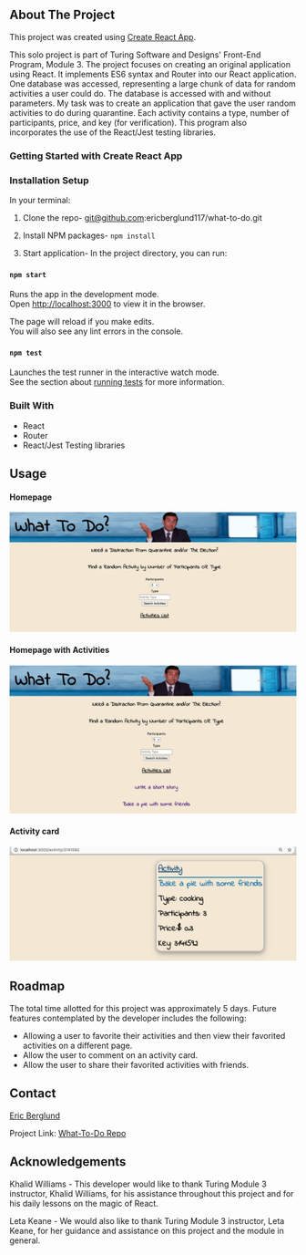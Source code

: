 ## About The Project

This project was created using [Create React App](https://github.com/facebook/create-react-app).

This solo project is part of Turing Software and Designs' Front-End Program, Module 3. The project focuses on creating an original application using React. It implements ES6 syntax and Router into our React application. One database was accessed, representing a large chunk of data for random activities a user could do. The database is accessed with and without parameters. My task was to create an application that gave the user random activities to do during quarantine. Each activity contains a type, number of participants, price, and key (for verification). This program also incorporates the use of the React/Jest testing libraries.

### Getting Started with Create React App

### Installation Setup
In your terminal:
1. Clone the repo- git@github.com:ericberglund117/what-to-do.git

2. Install NPM packages- `npm install`

3. Start application- In the project directory, you can run:

#### `npm start`

Runs the app in the development mode.\
Open [http://localhost:3000](http://localhost:3000) to view it in the browser.

The page will reload if you make edits.\
You will also see any lint errors in the console.

#### `npm test`

Launches the test runner in the interactive watch mode.\
See the section about [running tests](https://facebook.github.io/create-react-app/docs/running-tests) for more information.

### Built With

* React
* Router
* React/Jest Testing libraries

## Usage

#### Homepage
![homepage-view](src/images/homepage.png)

#### Homepage with Activities
![Homepage Activities](src/images/homepage-activities.png)

#### Activity card
![activity-card](src/images/activity.png)


## Roadmap

The total time allotted for this project was approximately 5 days. Future features contemplated by the developer includes the following:

* Allowing a user to favorite their activities and then view their favorited activities on a different page.
* Allow the user to comment on an activity card.
* Allow the user to share their favorited activities with friends.


## Contact

 [Eric Berglund](https://github.com/ericberglund117)

Project Link: [What-To-Do Repo](https://github.com/ericberglund117/what-to-do)


## Acknowledgements

Khalid Williams - This developer would like to thank Turing Module 3 instructor, Khalid Williams, for his assistance throughout this project and for his daily lessons on the magic of React.

Leta Keane - We would also like to thank Turing Module 3 instructor, Leta Keane, for her guidance and assistance on this project and the module in general.
